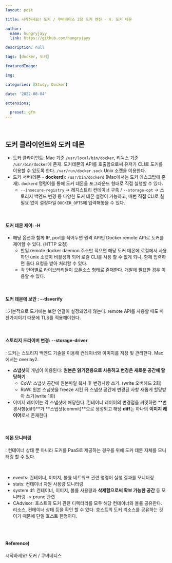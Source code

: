 ```yaml
---
layout: post

title: 시작하세요! 도커 / 쿠버네티스 2장 도커 엔진 - 4. 도커 데몬

author: 
  name: hungryjayy
  link: https://github.com/hungryjayy

description: null

tags: [docker, 도커]

featuredImage: 

img: 

categories: [Study, Docker]

date: '2022-08-04'

extensions:

  preset: gfm
---
```


<br>

## 도커 클라이언트와 도커 데몬

* 도커 클라이언트: Mac 기준 `/usr/local/bin/docker`, 리눅스 기준 `/usr/bin/docker`에 존재. 도커데몬의 API를 호출함으로써 유저가 CLI로 도커를 이용할 수 있도록 한다. `/var/run/docker.sock` Unix 소켓을 이용한다.
* 도커 서버(데몬 - **dockerd**): `/usr/bin/dockerd` (Mac에서는 도커 데스크탑에 존재). `dockerd` 명령어를 통해 도커 데몬을 포그라운드 형태로 직접 실행할 수 있다.
  * `--insecure-registry` -> 레지스트리 컨테이너 구축 / `--storage-opt` -> 스토리지 백엔드 변경 등 다양한 도커 데몬 설정이 가능하고, 매번 직접 CLI로 칠 필요 없이 설정파일 `DOCKER_OPTS`에 입력해놓을 수 있다.

<br>

#### 도커 데몬 제어: -H

* 해당 옵션과 함께 IP, port를 적어두면 원격 API인 Docker remote API로 도커를 제어할 수 있다. (HTTP 요청)
  * 만일 remote docker daemon 주소만 적으면 해당 도커 데몬에 로컬에서 사용하던 unix 소켓이 비활성화 되어 로컬 CLI를 사용 할 수 없게 되니, 함께 입력하면 둘다 요청을 받아 처리할 수 있다.
  * 각 언어별로 라이브러리들이 오픈소스 형태로 존재한다. 개발에 필요한 경우 이용할 수 있다.

<br>

#### 도커 데몬에 보안 : --tlsverify

: 기본적으로 도커에는 보안 연결이 설정돼있지 않는다. remote API를 사용할 때도 마찬가지이기 때문에 TLS를 적용해야한다.

<br>

#### 스토리지 드라이버 변경: --storage-driver

: 도커는 스토리지 백엔드 기술을 이용해 컨테이너와 이미지를 저장 및 관리한다. Mac에서는 overlay2.

* **스냅샷**의 개념이 이용된다: **원본은 읽기전용으로 사용하고 변경은 새로운 공간에 할당하기**
  * CoW: 스냅샷 공간에 원본파일 복사 후 변경사항 쓰기. (write 오버헤드 2회)
  * RoW: 원본 스냅샷을 freeze 시킨 뒤 스냅샷 공간에 변경된 사항 새롭게 할당받아 쓰기(write 1회)
* 이미지 레이어는 각 스냅샷에 해당한다. 컨테이너 레이어의 변경점을 커밋하면 **변경사항(diff)**가 **스냅샷(commit)**으로 생성되고 해당 **diff**는 하나의 **이미지 레이어**로서 존재한다.

<br>

#### 데몬 모니터링

: 컨테이너 상태 뿐 아니라 도커를 PaaS로 제공하는 경우를 위해 도커 데몬 자체를 모니터링 할 수 있다.

<Br>

* events: 컨테이너, 이미지, 볼륨 네트워크 관련 명령어 실행 결과를 모니터링
* stats: 컨테이너 자원 사용량 모니터링
* system df: 컨테이너, 이미지, 볼륨 사용량과 **삭제함으로써 확보 가능한 공간** 등 모니터링  -> prune 관련
* CAdvisor: 호스트의 도커 관련 디렉터리를 모두 해당 컨테이너와 볼륨 공유한다. 리소스, 컨테이너 상태 등을 확인 할 수 있다. 호스트의 도커 리소스를 공유하는 것이기 때문에 단일 호스트 한정이다.

<br><br>

#### Reference)

시작하세요! 도커 / 쿠버네티스